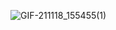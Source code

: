 ![GIF-211118_155455(1)](https://user-images.githubusercontent.com/91279824/142594976-9ca5d887-6505-4d4f-9fd7-9a435f57e18d.gif)
